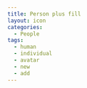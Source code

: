 ```yaml
---
title: Person plus fill
layout: icon
categories:
  - People
tags:
  - human
  - individual
  - avatar
  - new
  - add
---
```


